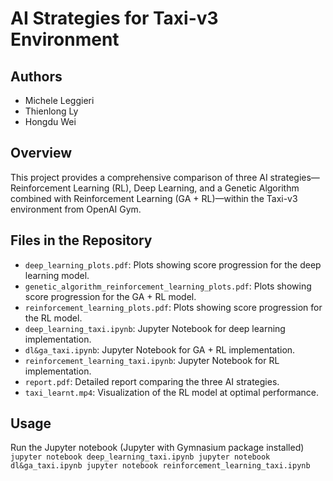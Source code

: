 # AI Strategies for Taxi-v3 Environment

## Authors
- Michele Leggieri
- Thienlong Ly
- Hongdu Wei

## Overview
This project provides a comprehensive comparison of three AI strategies—Reinforcement Learning (RL), Deep Learning, and a Genetic Algorithm combined with Reinforcement Learning (GA + RL)—within the Taxi-v3 environment from OpenAI Gym.

## Files in the Repository
- `deep_learning_plots.pdf`: Plots showing score progression for the deep learning model.
- `genetic_algorithm_reinforcement_learning_plots.pdf`: Plots showing score progression for the GA + RL model.
- `reinforcement_learning_plots.pdf`: Plots showing score progression for the RL model.
- `deep_learning_taxi.ipynb`: Jupyter Notebook for deep learning implementation.
- `dl&ga_taxi.ipynb`: Jupyter Notebook for GA + RL implementation.
- `reinforcement_learning_taxi.ipynb`: Jupyter Notebook for RL implementation.
- `report.pdf`: Detailed report comparing the three AI strategies.
- `taxi_learnt.mp4`: Visualization of the RL model at optimal performance.

## Usage
Run the Jupyter notebook (Jupyter with Gymnasium package installed)
    ```
    jupyter notebook deep_learning_taxi.ipynb
    jupyter notebook dl&ga_taxi.ipynb
    jupyter notebook reinforcement_learning_taxi.ipynb
    ```
